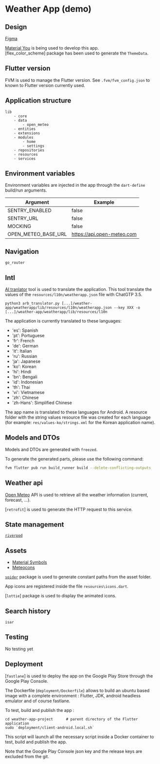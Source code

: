 # Weather App (demo)


## Design
[Figma](https://www.figma.com/file/i0HMApHyNmWIXojlQDak8v/Weather-App?type=design&node-id=0%3A1&t=f7LaZbs3eOWs5gTS-1)

[Material You]() is being used to develop this app.  
[flex_color_scheme] package has been used to generate the `ThemeData`.

## Flutter version
FVM is used to manage the Flutter version. See `.fvm/fvm_config.json` to known to Flutter version currently used.


## Application structure
```
lib
    - core
    - data
        - open_meteo
    - entities
    - extensions
    - modules
        - home
        - settings
    - repositories
    - resources
    - services
```


## Environment variables
Environment variables are injected in the app through the `dart-define` build/run arguments.

| Argument | Example |
|---|---|
| SENTRY_ENABLED | false |
| SENTRY_URL | false |
| MOCKING | false |
| OPEN_METEO_BASE_URL | https://api.open-meteo.com |


## Navigation
`go_router`

## Intl
[AI tranlator](TODO) tool is used to translate the application. This tool translate the values of the `resources/l10n/weatherapp.json` file with ChatGTP 3.5. 

```
python3 arb_translator.py [...]/weather-app/weatherapp/lib/resources/l10n/weatherapp.json --key XXX -o [...]/weather-app/weatherapp/lib/resources/l10n
```

The application is currently translated to these languages:

* 'es': Spanish
* 'pt': Portuguese
* 'fr': French
* 'de': German
* 'it': Italian
* 'ru': Russian
* 'ja': Japanese
* 'ko': Korean
* 'hi': Hindi
* 'bn': Bengali
* 'id': Indonesian
* 'th': Thai
* 'vi': Vietnamese
* 'zh': Chinese
* 'zh-Hans': Simplified Chinese

The app name is translated to these languages for Android. A resource folder with the string values resource file was created for each language (for example: `res/values-ko/strings.xml` for the Korean application name).

## Models and DTOs
Models and DTOs are generated with `freezed`.

To generate the generated parts, please use the following command:

```bash
fvm flutter pub run build_runner build --delete-conflicting-outputs
```


## Weather api
[Open Meteo](https://open-meteo.com/) API is used to retrieve all the weather information (current, forecast, ...).

[`retrofit`] is used to generate the HTTP request to this service.


## State management

[`riverpod`]()


## Assets
- [Material Symbols](https://fonts.google.com/icons)
- [Meteocons](https://bas.dev/work/meteocons)

[`spider`]() package is used to generate constant paths from the asset folder.

App icons are registered inside the file `resources\icons.dart`.

[`lottie`] package is used to display the animated icons.


## Search history
`isar`

## Testing
No testing yet


## Deployment
[`fastlane`] is used to deploy the app on the Google Play Store through the Google Play Console.

The Dockerfile (`deployment/Dockerfile`) allows to build an ubuntu based image with a complete environment : Flutter, JDK, android headless emulator and of course fastlane.

To test, build and publish the app :

```
cd weather-app-project      # parent directory of the Flutter application
sudo `deployment/client-android.local.sh`
```

This script will launch all the necessary script inside a Docker container to test, build and publish the app.

Note that the Google Play Console json key and the release keys are excluded from the git.
